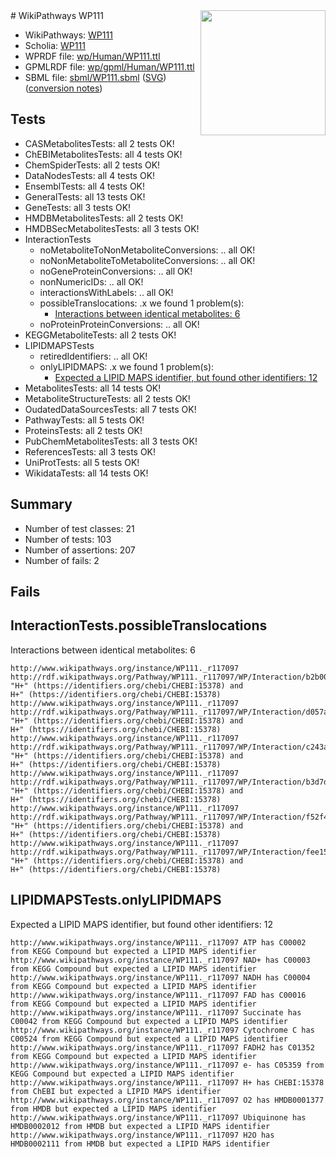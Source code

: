 <img style="float: right; width: 200px" src="../logo.png" />
# WikiPathways WP111

* WikiPathways: [WP111](https://identifiers.org/wikipathways:WP111)
* Scholia: [WP111](https://scholia.toolforge.org/wikipathways/WP111)
* WPRDF file: [wp/Human/WP111.ttl](../wp/Human/WP111.ttl)
* GPMLRDF file: [wp/gpml/Human/WP111.ttl](../wp/gpml/Human/WP111.ttl)
* SBML file: [sbml/WP111.sbml](../sbml/WP111.sbml) ([SVG](../sbml/WP111.svg)) ([conversion notes](../sbml/WP111.txt))

## Tests
* CASMetabolitesTests: all 2 tests OK!
* ChEBIMetabolitesTests: all 4 tests OK!
* ChemSpiderTests: all 2 tests OK!
* DataNodesTests: all 4 tests OK!
* EnsemblTests: all 4 tests OK!
* GeneralTests: all 13 tests OK!
* GeneTests: all 3 tests OK!
* HMDBMetabolitesTests: all 2 tests OK!
* HMDBSecMetabolitesTests: all 3 tests OK!
* InteractionTests
    * noMetaboliteToNonMetaboliteConversions: .. all OK!
    * noNonMetaboliteToMetaboliteConversions: .. all OK!
    * noGeneProteinConversions: .. all OK!
    * nonNumericIDs: .. all OK!
    * interactionsWithLabels: .. all OK!
    * possibleTranslocations: .x we found 1 problem(s):
        * [Interactions between identical metabolites: 6](#d59038c9)
    * noProteinProteinConversions: .. all OK!
* KEGGMetaboliteTests: all 2 tests OK!
* LIPIDMAPSTests
    * retiredIdentifiers: .. all OK!
    * onlyLIPIDMAPS: .x we found 1 problem(s):
        * [Expected a LIPID MAPS identifier, but found other identifiers: 12](#d0bfb67a)
* MetabolitesTests: all 14 tests OK!
* MetaboliteStructureTests: all 2 tests OK!
* OudatedDataSourcesTests: all 7 tests OK!
* PathwayTests: all 5 tests OK!
* ProteinsTests: all 2 tests OK!
* PubChemMetabolitesTests: all 3 tests OK!
* ReferencesTests: all 3 tests OK!
* UniProtTests: all 5 tests OK!
* WikidataTests: all 14 tests OK!


## Summary

* Number of test classes: 21
* Number of tests: 103
* Number of assertions: 207
* Number of fails: 2

## Fails

<a name="d59038c9" />

## InteractionTests.possibleTranslocations

Interactions between identical metabolites: 6
```
http://www.wikipathways.org/instance/WP111._r117097 http://rdf.wikipathways.org/Pathway/WP111._r117097/WP/Interaction/b2b00 "H+" (https://identifiers.org/chebi/CHEBI:15378) and 
H+" (https://identifiers.org/chebi/CHEBI:15378)
http://www.wikipathways.org/instance/WP111._r117097 http://rdf.wikipathways.org/Pathway/WP111._r117097/WP/Interaction/d057a "H+" (https://identifiers.org/chebi/CHEBI:15378) and 
H+" (https://identifiers.org/chebi/CHEBI:15378)
http://www.wikipathways.org/instance/WP111._r117097 http://rdf.wikipathways.org/Pathway/WP111._r117097/WP/Interaction/c243a "H+" (https://identifiers.org/chebi/CHEBI:15378) and 
H+" (https://identifiers.org/chebi/CHEBI:15378)
http://www.wikipathways.org/instance/WP111._r117097 http://rdf.wikipathways.org/Pathway/WP111._r117097/WP/Interaction/b3d7d "H+" (https://identifiers.org/chebi/CHEBI:15378) and 
H+" (https://identifiers.org/chebi/CHEBI:15378)
http://www.wikipathways.org/instance/WP111._r117097 http://rdf.wikipathways.org/Pathway/WP111._r117097/WP/Interaction/f52f4 "H+" (https://identifiers.org/chebi/CHEBI:15378) and 
H+" (https://identifiers.org/chebi/CHEBI:15378)
http://www.wikipathways.org/instance/WP111._r117097 http://rdf.wikipathways.org/Pathway/WP111._r117097/WP/Interaction/fee15 "H+" (https://identifiers.org/chebi/CHEBI:15378) and 
H+" (https://identifiers.org/chebi/CHEBI:15378)
```

<a name="d0bfb67a" />

## LIPIDMAPSTests.onlyLIPIDMAPS

Expected a LIPID MAPS identifier, but found other identifiers: 12
```
http://www.wikipathways.org/instance/WP111._r117097 ATP has C00002 from KEGG Compound but expected a LIPID MAPS identifier
http://www.wikipathways.org/instance/WP111._r117097 NAD+ has C00003 from KEGG Compound but expected a LIPID MAPS identifier
http://www.wikipathways.org/instance/WP111._r117097 NADH has C00004 from KEGG Compound but expected a LIPID MAPS identifier
http://www.wikipathways.org/instance/WP111._r117097 FAD has C00016 from KEGG Compound but expected a LIPID MAPS identifier
http://www.wikipathways.org/instance/WP111._r117097 Succinate has C00042 from KEGG Compound but expected a LIPID MAPS identifier
http://www.wikipathways.org/instance/WP111._r117097 Cytochrome C has C00524 from KEGG Compound but expected a LIPID MAPS identifier
http://www.wikipathways.org/instance/WP111._r117097 FADH2 has C01352 from KEGG Compound but expected a LIPID MAPS identifier
http://www.wikipathways.org/instance/WP111._r117097 e- has C05359 from KEGG Compound but expected a LIPID MAPS identifier
http://www.wikipathways.org/instance/WP111._r117097 H+ has CHEBI:15378 from ChEBI but expected a LIPID MAPS identifier
http://www.wikipathways.org/instance/WP111._r117097 O2 has HMDB0001377 from HMDB but expected a LIPID MAPS identifier
http://www.wikipathways.org/instance/WP111._r117097 Ubiquinone has HMDB0002012 from HMDB but expected a LIPID MAPS identifier
http://www.wikipathways.org/instance/WP111._r117097 H2O has HMDB0002111 from HMDB but expected a LIPID MAPS identifier
```

